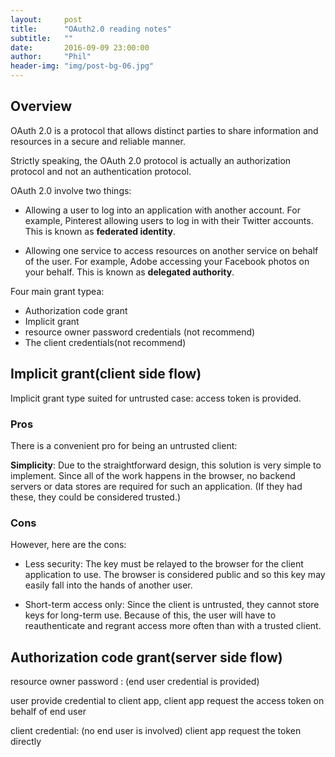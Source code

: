 ```yaml
---
layout:     post
title:      "OAuth2.0 reading notes"
subtitle:   ""
date:       2016-09-09 23:00:00
author:     "Phil"
header-img: "img/post-bg-06.jpg"
---
```


## Overview
<p>OAuth 2.0 is a protocol that allows distinct parties to share information and resources in a secure and reliable manner.</p>   

<p>Strictly speaking, the OAuth 2.0 protocol is actually an authorization protocol and not an authentication protocol.</p>

<p>OAuth 2.0 involve two things:</p>

* Allowing a user to log into an application with another account. For example, Pinterest allowing users to log in with their Twitter accounts. This is known as **federated identity**.

* Allowing one service to access resources on another service on behalf of the user. For example, Adobe accessing your Facebook photos on your behalf. This is known as **delegated authority**.

<p>Four main grant typea:</p>

* Authorization code grant
* Implicit grant
* resource owner password credentials (not recommend)
* The client credentials(not recommend)

## Implicit grant(client side flow)

Implicit grant type suited for untrusted case:  access token is provided.

### Pros

There is a convenient pro for being an untrusted client:

**Simplicity**: Due to the straightforward design, this solution is very simple to implement. Since all of the work happens in the browser, no backend servers or data stores are required for such an application. (If they had these, they could be considered trusted.)

### Cons

However, here are the cons:

* Less security: The key must be relayed to the browser for the client application to use. The browser is considered public and so this key may easily fall into the hands of another user.

* Short-term access only: Since the client is untrusted, they cannot store keys for long-term use. Because of this, the user will have to reauthenticate and regrant access more often than with a trusted client.

## Authorization code grant(server side flow)



resource owner password : (end user credential is provided)

user provide credential to client app, client app request the access token on behalf of end user

client credential: (no end user is involved)
client app request the token directly
